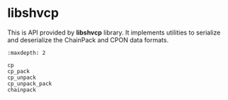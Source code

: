 # libshvcp

This is API provided by **libshvcp** library. It implements utilities to
serialize and deserialize the ChainPack and CPON data formats.

```{toctree}
:maxdepth: 2

cp
cp_pack
cp_unpack
cp_unpack_pack
chainpack
```

